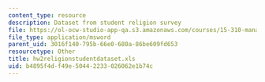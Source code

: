 ```yaml
---
content_type: resource
description: Dataset from student religion survey
file: https://ol-ocw-studio-app-qa.s3.amazonaws.com/courses/15-310-managerial-psychology-laboratory-spring-2003/b4895f4df49e50442233026062e1b74c_hw2religionstudentdataset.xls
file_type: application/msword
parent_uid: 3016f140-795b-66e0-680a-86be609fd653
resourcetype: Other
title: hw2religionstudentdataset.xls
uid: b4895f4d-f49e-5044-2233-026062e1b74c
---
```

